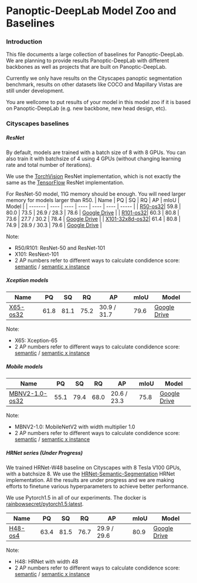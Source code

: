 # Panoptic-DeepLab Model Zoo and Baselines

### Introduction
This file documents a large collection of baselines for Panoptic-DeepLab. We are planning to provide results Panoptic-DeepLab with different backbones as well as projects that are built on Panoptic-DeepLab.

Currently we only have results on the Cityscapes panoptic segmentation benchmark, results on other datasets like COCO and Mapillary Vistas are still under development.

You are wellcome to put results of your model in this model zoo if it is based on Panoptic-DeepLab (e.g. new backbone, new head design, etc).


### Cityscapes baselines
##### ResNet
By default, models are trained with a batch size of 8 with 8 GPUs. You can also train
it with batchsize of 4 using 4 GPUs (without changing learning rate and total number of iterations).

We use the [TorchVision](https://github.com/pytorch/vision/blob/master/torchvision/models/resnet.py)
ResNet implementation, which is not exactly the same as the 
[TensorFlow](https://github.com/tensorflow/models/blob/master/research/deeplab/core/resnet_v1_beta.py) 
ResNet implementation.

For ResNet-50 model, 11G memory should be enough. You will need larger memory for models larger than R50.
| Name    | PQ   | SQ   | RQ   | AP   | mIoU | Model |
| ------- | ---- | ---- | ---- | ---- | ---- | ----- |
| [R50-os32](configs/panoptic_deeplab_R50_os32_cityscapes.yaml)| 59.8 | 80.0 | 73.5 | 26.9 / 28.3 | 78.6 | [Google Drive](https://drive.google.com/file/d/1IhZXtLpVkzhH4S2k27zARM8kUI7G6Hfn/view?usp=sharing) |
| [R101-os32](configs/panoptic_deeplab_R101_os32_cityscapes.yaml)| 60.3 | 80.8 | 73.6 | 27.7 / 30.2 | 78.4 | [Google Drive](https://drive.google.com/file/d/1I26-bTW55crVLqCFB4lhKdIzz8y3X8qR/view?usp=sharing) |
| [X101-32x8d-os32](configs/panoptic_deeplab_X101_32x8d_os32_cityscapes.yaml)| 61.4 | 80.8 | 74.9 | 28.9 / 30.3 | 79.6 | [Google Drive](https://drive.google.com/file/d/10u5w8dbHysSI1HMbfLLuCMV8kpyeDMcO/view?usp=sharing) |

Note:
- R50/R101: ResNet-50 and ResNet-101
- X101: ResNext-101
- 2 AP numbers refer to different ways to calculate condidence score: [semantic](https://github.com/bowenc0221/panoptic-deeplab/blob/9225f83cba48985263775635f0805f482de6aeeb/segmentation/model/post_processing/evaluation_format.py#L49) / [semantic x instance](https://github.com/bowenc0221/panoptic-deeplab/blob/9225f83cba48985263775635f0805f482de6aeeb/segmentation/model/post_processing/evaluation_format.py#L53)



##### Xception models
| Name    | PQ   | SQ   | RQ   | AP   | mIoU | Model |
| ------- | ---- | ---- | ---- | ---- | ---- | ----- |
| [X65-os32](configs/panoptic_deeplab_X65_os32_cityscapes_lr_x10.yaml)| 61.8 | 81.1 | 75.2 | 30.9 / 31.7 | 79.6 | [Google Drive]() |

Note:
- X65: Xception-65
- 2 AP numbers refer to different ways to calculate condidence score: [semantic](https://github.com/bowenc0221/panoptic-deeplab/blob/9225f83cba48985263775635f0805f482de6aeeb/segmentation/model/post_processing/evaluation_format.py#L49) / [semantic x instance](https://github.com/bowenc0221/panoptic-deeplab/blob/9225f83cba48985263775635f0805f482de6aeeb/segmentation/model/post_processing/evaluation_format.py#L53)




##### Mobile models
| Name    | PQ   | SQ   | RQ   | AP   | mIoU | Model |
| ------- | ---- | ---- | ---- | ---- | ---- | ----- |
| [MBNV2-1.0-os32](configs/panoptic_deeplab_MBNV2_100_os32_cityscapes_bs16_lr_x2.yaml)| 55.1 | 79.4 | 68.0 | 20.6 / 23.3 | 75.8 | [Google Drive](https://drive.google.com/file/d/1E5wsJuYIjKRt1YQm_lV-bDdyL_1UCaDR/view?usp=sharing) |

Note:
- MBNV2-1.0: MobileNetV2 with width multiplier 1.0
- 2 AP numbers refer to different ways to calculate condidence score: [semantic](https://github.com/bowenc0221/panoptic-deeplab/blob/9225f83cba48985263775635f0805f482de6aeeb/segmentation/model/post_processing/evaluation_format.py#L49) / [semantic x instance](https://github.com/bowenc0221/panoptic-deeplab/blob/9225f83cba48985263775635f0805f482de6aeeb/segmentation/model/post_processing/evaluation_format.py#L53)



##### HRNet series (Under Progress)

We trained HRNet-W48 baseline on Cityscapes with 8 Tesla V100 GPUs, with a batchsize 8.
We use the [HRNet-Semantic-Segmentation](https://github.com/HRNet/HRNet-Semantic-Segmentation) HRNet implementation.
All the results are under progress and we are making efforts to finetune various hyperparameters to achieve better performance. 

We use Pytorch1.5 in all of our experiments. The docker is [rainbowsecret/pytorch1.5:latest](https://hub.docker.com/repository/docker/rainbowsecret/pytorch1.5).

| Name    | PQ   | SQ   | RQ   | AP   | mIoU | Model |
| ------- | ---- | ---- | ---- | ---- | ---- | ----- |
| [H48-os4](configs/panoptic_deeplab_H48_os4_cityscapes.yaml)| 63.4  |  81.5  |  76.7 | 29.9 / 29.6 | 80.9 |  [Google Drive](https://drive.google.com/drive/folders/1bJLyZkKsharpGykxjR7hmb6yzp8nmxMj?usp=sharing) |

Note:
- H48: HRNet with width 48
- 2 AP numbers refer to different ways to calculate condidence score: [semantic](https://github.com/bowenc0221/panoptic-deeplab/blob/9225f83cba48985263775635f0805f482de6aeeb/segmentation/model/post_processing/evaluation_format.py#L49) / [semantic x instance](https://github.com/bowenc0221/panoptic-deeplab/blob/9225f83cba48985263775635f0805f482de6aeeb/segmentation/model/post_processing/evaluation_format.py#L53)

